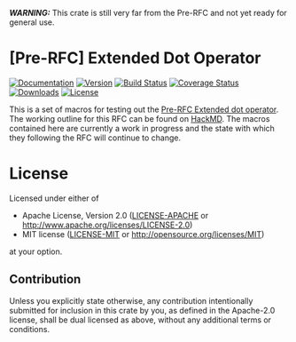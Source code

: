 ***WARNING:*** This crate is still very far from the Pre-RFC and not yet ready for general use.

[Pre-RFC] Extended Dot Operator
===============================

[![Documentation](https://docs.rs/extdot/badge.svg)](https://docs.rs/extdot)
[![Version](https://img.shields.io/crates/v/extdot.svg)](https://crates.io/crates/extdot)
[![Build Status](https://travis-ci.org/qfire/extdot.svg?branch=master)](https://travis-ci.org/qfire/extdot)
[![Coverage Status](https://coveralls.io/repos/github/qfire/extdot/badge.svg?branch=master)](https://coveralls.io/github/qfire/extdot?branch=master)
[![Downloads](https://img.shields.io/crates/d/extdot.svg)](https://crates.io/crates/extdot)
[![License](https://img.shields.io/crates/l/extdot.svg)](https://crates.io/crates/extdot)

This is a set of macros for testing out the [Pre-RFC Extended dot operator].  The working outline
for this RFC can be found on [HackMD]. The macros contained here are currently a work in progress
and the state with which they following the RFC will continue to change.

[Pre-RFC Extended dot operator]: https://internals.rust-lang.org/t/pre-rfc-extended-dot-operator-as-possible-syntax-for-await-chaining/9304
[HackMD]: https://hackmd.io/s/BkKGyepXV#

# License

Licensed under either of

 * Apache License, Version 2.0 ([LICENSE-APACHE](LICENSE-APACHE) or http://www.apache.org/licenses/LICENSE-2.0)
 * MIT license ([LICENSE-MIT](LICENSE-MIT) or http://opensource.org/licenses/MIT)

at your option.

## Contribution

Unless you explicitly state otherwise, any contribution intentionally submitted
for inclusion in this crate by you, as defined in the Apache-2.0 license, shall
be dual licensed as above, without any additional terms or conditions.
